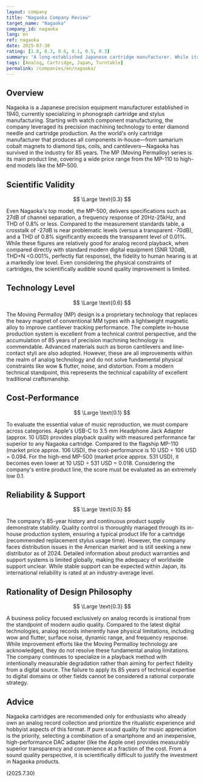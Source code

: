 ```yaml
---
layout: company
title: "Nagaoka Company Review"
target_name: "Nagaoka"
company_id: nagaoka
lang: en
ref: nagaoka
date: 2025-07-30
rating: [1.8, 0.3, 0.6, 0.1, 0.5, 0.3]
summary: "A long-established Japanese cartridge manufacturer. While its technical capabilities, with 85 years of history and complete in-house production, are commendable, its exclusive focus on analog records lacks rationality from modern audio quality standards and offers extremely low cost-performance."
tags: [Analog, Cartridge, Japan, Turntable]
permalink: /companies/en/nagaoka/
---
```

## Overview

Nagaoka is a Japanese precision equipment manufacturer established in 1940, currently specializing in phonograph cartridge and stylus manufacturing. Starting with watch component manufacturing, the company leveraged its precision machining technology to enter diamond needle and cartridge production. As the world's only cartridge manufacturer that produces all components in-house—from samarium cobalt magnets to diamond tips, coils, and cantilevers—Nagaoka has survived in the industry for 85 years. The MP (Moving Permalloy) series is its main product line, covering a wide price range from the MP-110 to high-end models like the MP-500.

## Scientific Validity

$$ \Large \text{0.3} $$

Even Nagaoka's top model, the MP-500, delivers specifications such as 27dB of channel separation, a frequency response of 20Hz-25kHz, and THD of 0.8% or less. Compared to the measurement standards table, a crosstalk of -27dB is near problematic levels (versus a transparent -70dB), and a THD of 0.8% significantly exceeds the transparent level of 0.01%. While these figures are relatively good for analog record playback, when compared directly with standard modern digital equipment (SNR 120dB, THD+N <0.001%, perfectly flat response), the fidelity to human hearing is at a markedly low level. Even considering the physical constraints of cartridges, the scientifically audible sound quality improvement is limited.

## Technology Level

$$ \Large \text{0.6} $$

The Moving Permalloy (MP) design is a proprietary technology that replaces the heavy magnet of conventional MM types with a lightweight magnetic alloy to improve cantilever tracking performance. The complete in-house production system is excellent from a technical control perspective, and the accumulation of 85 years of precision machining technology is commendable. Advanced materials such as boron cantilevers and line-contact styli are also adopted. However, these are all improvements within the realm of analog technology and do not solve fundamental physical constraints like wow & flutter, noise, and distortion. From a modern technical standpoint, this represents the technical capability of excellent traditional craftsmanship.

## Cost-Performance

$$ \Large \text{0.1} $$

To evaluate the essential value of music reproduction, we must compare across categories. Apple's USB-C to 3.5 mm Headphone Jack Adapter (approx. 10 USD) provides playback quality with measured performance far superior to any Nagaoka cartridge. Compared to the flagship MP-110 (market price approx. 106 USD), the cost-performance is 10 USD ÷ 106 USD = 0.094. For the high-end MP-500 (market price approx. 531 USD), it becomes even lower at 10 USD ÷ 531 USD = 0.018. Considering the company's entire product line, the score must be evaluated as an extremely low 0.1.

## Reliability & Support

$$ \Large \text{0.5} $$

The company's 85-year history and continuous product supply demonstrate stability. Quality control is thoroughly managed through its in-house production system, ensuring a typical product life for a cartridge (recommended replacement stylus usage time). However, the company faces distribution issues in the American market and is still seeking a new distributor as of 2024. Detailed information about product warranties and support systems is limited globally, making the adequacy of worldwide support unclear. While stable support can be expected within Japan, its international reliability is rated at an industry-average level.

## Rationality of Design Philosophy

$$ \Large \text{0.3} $$

A business policy focused exclusively on analog records is irrational from the standpoint of modern audio quality. Compared to the latest digital technologies, analog records inherently have physical limitations, including wow and flutter, surface noise, dynamic range, and frequency response. While improvement efforts like the Moving Permalloy technology are acknowledged, they do not resolve these fundamental analog limitations. The company continues to specialize in a playback method with intentionally measurable degradation rather than aiming for perfect fidelity from a digital source. The failure to apply its 85 years of technical expertise to digital domains or other fields cannot be considered a rational corporate strategy.

## Advice

Nagaoka cartridges are recommended only for enthusiasts who already own an analog record collection and prioritize the ritualistic experience and hobbyist aspects of this format. If pure sound quality for music appreciation is the priority, selecting a combination of a smartphone and an inexpensive, high-performance DAC adapter (like the Apple one) provides measurably superior transparency and convenience at a fraction of the cost. From a sound quality perspective, it is scientifically difficult to justify the investment in Nagaoka products.

(2025.7.30)
